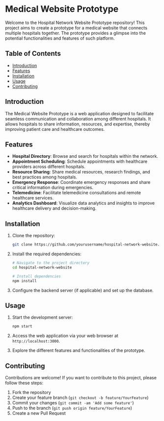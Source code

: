 # Medical Website Prototype

Welcome to the Hospital Network Website Prototype repository! This project aims to create a prototype for a medical website that connects multiple hospitals together. The prototype provides a glimpse into the potential functionalities and features of such platform.

## Table of Contents
- [Introduction](#introduction)
- [Features](#features)
- [Installation](#installation)
- [Usage](#usage)
- [Contributing](#contributing)

## Introduction

The Medical Website Prototype is a web application designed to facilitate seamless communication and collaboration among different hospitals. It allows hospitals to share information, resources, and expertise, thereby improving patient care and healthcare outcomes.

## Features

- **Hospital Directory**: Browse and search for hospitals within the network.
- **Appointment Scheduling**: Schedule appointments with healthcare providers across different hospitals.
- **Resource Sharing**: Share medical resources, research findings, and best practices among hospitals.
- **Emergency Response**: Coordinate emergency responses and share critical information during emergencies.
- **Telemedicine**: Facilitate telemedicine consultations and remote healthcare services.
- **Analytics Dashboard**: Visualize data analytics and insights to improve healthcare delivery and decision-making.

## Installation

1. Clone the repository:

    ```bash
    git clone https://github.com/yourusername/hospital-network-website.git
    ```

2. Install the required dependencies:

    ```bash
    # Navigate to the project directory
    cd hospital-network-website
    
    # Install dependencies
    npm install
    ```

3. Configure the backend server (if applicable) and set up the database.

## Usage

1. Start the development server:

    ```bash
    npm start
    ```

2. Access the web application via your web browser at `http://localhost:3000`.

3. Explore the different features and functionalities of the prototype.

## Contributing

Contributions are welcome! If you want to contribute to this project, please follow these steps:

1. Fork the repository
2. Create your feature branch (`git checkout -b feature/YourFeature`)
3. Commit your changes (`git commit -am 'Add some feature'`)
4. Push to the branch (`git push origin feature/YourFeature`)
5. Create a new Pull Request
